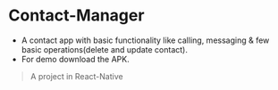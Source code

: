 # Contact-Manager
- A contact app with basic functionality like calling, messaging & few basic operations(delete and update contact).
- For demo download the APK.

>A project in React-Native

